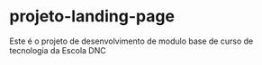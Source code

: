 # projeto-landing-page
Este é o projeto de desenvolvimento de modulo base de curso de tecnologia da Escola DNC
